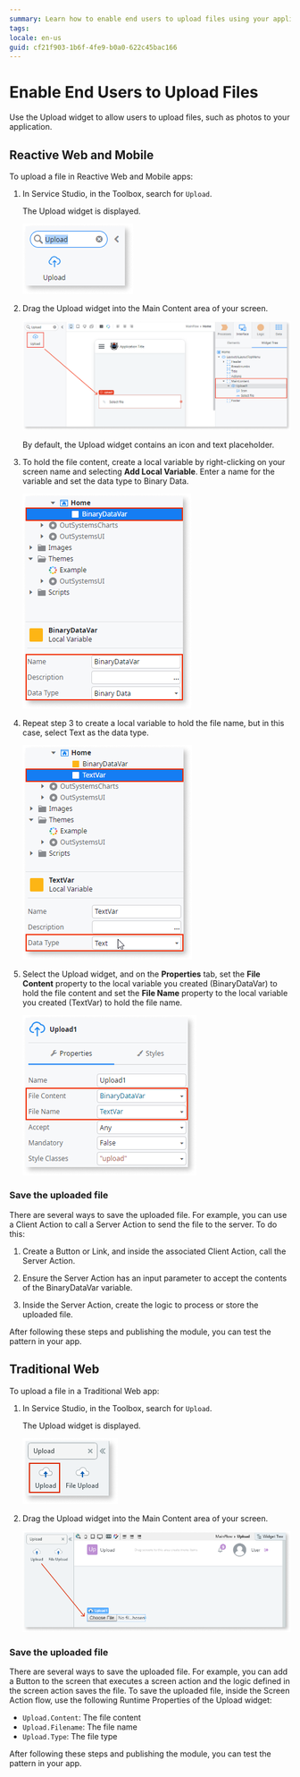 ```yaml
---
summary: Learn how to enable end users to upload files using your application.
tags:
locale: en-us
guid: cf21f903-1b6f-4fe9-b0a0-622c45bac166
---
```


# Enable End Users to Upload Files


Use the Upload widget to allow users to upload files, such as photos to your application.

## Reactive Web and Mobile

To upload a file in Reactive Web and Mobile apps:

1. In Service Studio, in the Toolbox, search for `Upload`.

    The Upload widget is displayed.

    ![Upload widget](images/upload-1-ss.png)

1. Drag the Upload widget into the Main Content area of your screen.

    ![Drag widget onto screen](images/upload-2-ss.png)

    By default, the Upload widget contains an icon and text placeholder.

1. To hold the file content, create a local variable by right-clicking on your screen name and selecting **Add Local Variable**. Enter a name for the variable and set the data type to Binary Data.

    ![Add local variable](images/upload-3-ss.png)

1. Repeat step 3 to create a local variable to hold the file name, but in this case, select Text as the data type.

    ![Add local variable](images/upload-5-ss.png)

1. Select the Upload widget, and on the **Properties** tab, set the **File Content** property to the local variable you created (BinaryDataVar) to hold the file content and set the **File Name** property to the local variable you created (TextVar) to hold the file name.

    ![Set File Content and File Name variables](images/upload-4-ss.png)

### Save the uploaded file

There are several ways to save the uploaded file. For example,  you can use a Client Action to call a Server Action to send the file to the server. To do this:

1. Create a Button or Link, and inside the associated Client Action, call the Server Action.

1. Ensure the Server Action has an input parameter to accept the contents of the BinaryDataVar variable.

1. Inside the Server Action, create the logic to process or store the uploaded file.

After following these steps and publishing the module, you can test the pattern in your app.

## Traditional Web

To upload a file in a Traditional Web app:

1. In Service Studio, in the Toolbox, search for `Upload`.

    The Upload widget is displayed.

    ![Upload widget](images/uploadweb-1-ss.png)

1. Drag the Upload widget into the Main Content area of your screen.

    ![Drag widget onto screen](images/uploadweb-2-ss.png)

### Save the uploaded file

There are several ways to save the uploaded file. For example, you can add a Button to the screen that executes a screen action and the logic defined in the screen action saves the file. To save the uploaded file, inside the Screen Action flow, use the following Runtime Properties of the Upload widget:

* `Upload.Content`: The file content
* `Upload.Filename`: The file name
* `Upload.Type`: The file type

After following these steps and publishing the module, you can test the pattern in your app.
